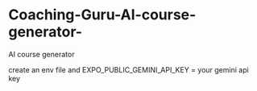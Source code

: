 # Coaching-Guru-AI-course-generator-
AI course generator

create an env file and 
EXPO_PUBLIC_GEMINI_API_KEY = your gemini api key

